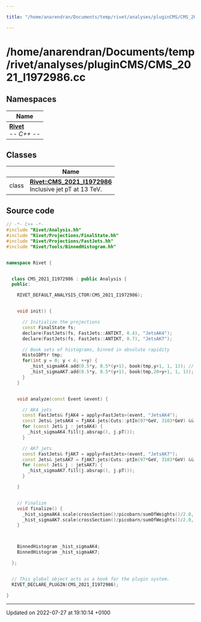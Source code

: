 ```yaml
---

title: "/home/anarendran/Documents/temp/rivet/analyses/pluginCMS/CMS_2021_I1972986.cc"

---
```


# /home/anarendran/Documents/temp/rivet/analyses/pluginCMS/CMS_2021_I1972986.cc



## Namespaces

| Name           |
| -------------- |
| **[Rivet](http://example.org/namespaces/namespacerivet/)** <br>-*- C++ -*-  |

## Classes

|                | Name           |
| -------------- | -------------- |
| class | **[Rivet::CMS_2021_I1972986](http://example.org/classes/classrivet_1_1cms__2021__i1972986/)** <br>Inclusive jet pT at 13 TeV.  |




## Source code

```cpp
// -*- C++ -*-
#include "Rivet/Analysis.hh"
#include "Rivet/Projections/FinalState.hh"
#include "Rivet/Projections/FastJets.hh"
#include "Rivet/Tools/BinnedHistogram.hh"


namespace Rivet {


  class CMS_2021_I1972986 : public Analysis {
  public:

    RIVET_DEFAULT_ANALYSIS_CTOR(CMS_2021_I1972986);


    void init() {

      // Initialize the projections
      const FinalState fs;
      declare(FastJets(fs, FastJets::ANTIKT, 0.4), "JetsAK4");
      declare(FastJets(fs, FastJets::ANTIKT, 0.7), "JetsAK7");

      // Book sets of histograms, binned in absolute rapidity
      Histo1DPtr tmp;
      for(int y = 0; y < 4; ++y) {
         _hist_sigmaAK4.add(0.5*y, 0.5*(y+1), book(tmp,y+1, 1, 1)); // d0?-x01-y01
         _hist_sigmaAK7.add(0.5*y, 0.5*(y+1), book(tmp,20+y+1, 1, 1)); // d2?-x01-y01
      }
    }


    void analyze(const Event &event) {

      // AK4 jets
      const FastJets& fjAK4 = apply<FastJets>(event, "JetsAK4");
      const Jets& jetsAK4 = fjAK4.jets(Cuts::ptIn(97*GeV, 3103*GeV) && Cuts::absrap < 2.0);
      for (const Jet& j : jetsAK4) {
        _hist_sigmaAK4.fill(j.absrap(), j.pT());
      }

      // AK7 jets
      const FastJets& fjAK7 = apply<FastJets>(event, "JetsAK7");
      const Jets& jetsAK7 = fjAK7.jets(Cuts::ptIn(97*GeV, 3103*GeV) && Cuts::absrap < 2.0);
      for (const Jet& j : jetsAK7) {
        _hist_sigmaAK7.fill(j.absrap(), j.pT());
      }

    }


    // Finalize
    void finalize() {
      _hist_sigmaAK4.scale(crossSection()/picobarn/sumOfWeights()/2.0, this);
      _hist_sigmaAK7.scale(crossSection()/picobarn/sumOfWeights()/2.0, this);
    }



    BinnedHistogram _hist_sigmaAK4;
    BinnedHistogram _hist_sigmaAK7;

  };


  // This global object acts as a hook for the plugin system.
  RIVET_DECLARE_PLUGIN(CMS_2021_I1972986);

}
```


-------------------------------

Updated on 2022-07-27 at 19:10:14 +0100
